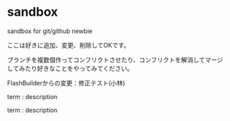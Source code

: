 # sandbox
sandbox for git/github newbie

ここは好きに追加、変更、削除してOKです。

ブランチを複数個作ってコンフリクトさせたり、コンフリクトを解消してマージしてみたり好きなことをやってみてください。

FlashBuilderからの変更：修正テスト(小林)

term
: description

term
: description
